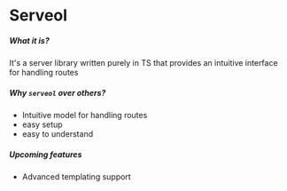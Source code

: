 # Serveol

##### What it is?
It's a server library written purely in TS that provides an intuitive interface for handling routes

##### Why `serveol` over others?
- Intuitive model for handling routes
- easy setup
- easy to understand

##### Upcoming features
- Advanced templating support